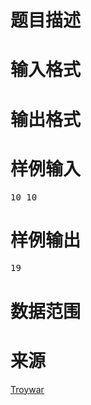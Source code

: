 

# 题目描述



# 输入格式



# 输出格式



# 样例输入


<pre>10 10</pre>

# 样例输出


<pre>19</pre>

# 数据范围



# 来源


<p>
<a href="http://www.cnblogs.com/Troywar/" target="_blank">Troywar</a> 
</p>
